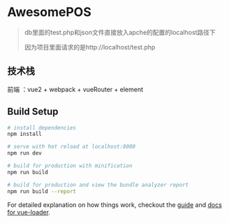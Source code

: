 # AwesomePOS 

> db里面的test.php和json文件直接放入apche的配置的localhost路径下
>
> 因为项目里面请求的是http://localhost/test.php

## 技术栈
前端 ：vue2 + webpack + vueRouter + element

## Build Setup

``` bash
# install dependencies
npm install

# serve with hot reload at localhost:8080
npm run dev

# build for production with minification
npm run build

# build for production and view the bundle analyzer report
npm run build --report
```

For detailed explanation on how things work, checkout the [guide](http://vuejs-templates.github.io/webpack/) and [docs for vue-loader](http://vuejs.github.io/vue-loader).
